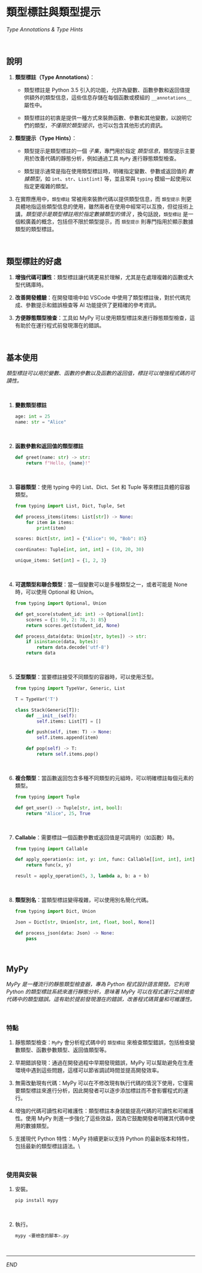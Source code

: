 # 類型標註與類型提示

_Type Annotations & Type Hints_

<br>

## 說明

1. **類型標註（Type Annotations）**：

   - 類型標註是 Python 3.5 引入的功能，允許為變數、函數參數和返回值提供額外的類型信息，這些信息存儲在每個函數或模組的 `__annotations__` 屬性中。

   - 類型標註的初衷是提供一種方式來裝飾函數、參數和其他變數，以說明它們的類型，_不僅限於類型提示_，也可以包含其他形式的資訊。

2. **類型提示（Type Hints）**：

   - 類型提示是類型標註的一個 _子集_，專門用於指定 _類型信息_，類型提示主要用於改善代碼的靜態分析，例如通過工具 `MyPy` 進行靜態類型檢查。

   - 類型提示通常是指在使用類型標註時，明確指定變數、參數或返回值的 _數據類型_，如 `int`、`str`、`List[int]` 等，並且常與 `typing` 模組一起使用以指定更複雜的類型。

3. 在實際應用中，`類型標註` 常被用來裝飾代碼以提供類型信息，而 `類型提示` 則更具體地指這些類型信息的使用，雖然兩者在使用中經常可以互換，但從技術上講，_類型提示是類型標註用於指定數據類型的情況_ ，換句話說，`類型標註` 是一個較廣義的概念，包括但不限於類型提示，而 `類型提示` 則專門指用於顯示數據類型的類型標註。

<br>

## 類型標註的好處

1. **增強代碼可讀性**：類型標註讓代碼更易於理解，尤其是在處理複雜的函數或大型代碼庫時。
   
2. **改善開發體驗**：在開發環境中如 VSCode 中使用了類型標註後，對於代碼完成、參數提示和錯誤檢查等 AI 功能提供了更精確的參考資訊。

3. **方便靜態類型檢查**：工具如 MyPy 可以使用類型標註來進行靜態類型檢查，這有助於在運行程式前發現潛在的錯誤。

<br>

## 基本使用

_類型標註可以用於變數、函數的參數以及函數的返回值，標註可以增強程式碼的可讀性。_

<br>

1. **變數類型標註**

   ```python
   age: int = 25
   name: str = "Alice"
   ```

<br>

2. **函數參數和返回值的類型標註**

   ```python
   def greet(name: str) -> str:
       return f"Hello, {name}!"
   ```

<br>

3. **容器類型**：使用 typing 中的 List、Dict、Set 和 Tuple 等來標註具體的容器類型。

    ```python
    from typing import List, Dict, Tuple, Set

    def process_items(items: List[str]) -> None:
        for item in items:
            print(item)

    scores: Dict[str, int] = {"Alice": 90, "Bob": 85}

    coordinates: Tuple[int, int, int] = (10, 20, 30)

    unique_items: Set[int] = {1, 2, 3}
    ```

<br>

4. **可選類型和聯合類型**：當一個變數可以是多種類型之一，或者可能是 None 時，可以使用 Optional 和 Union。

    ```python
    from typing import Optional, Union

    def get_score(student_id: int) -> Optional[int]:
        scores = {1: 90, 2: 78, 3: 85}
        return scores.get(student_id, None)

    def process_data(data: Union[str, bytes]) -> str:
        if isinstance(data, bytes):
            return data.decode('utf-8')
        return data
    ```

<br>

5. **泛型類型**：當要標註接受不同類型的容器時，可以使用泛型。

    ```python
    from typing import TypeVar, Generic, List

    T = TypeVar('T')

    class Stack(Generic[T]):
        def __init__(self):
            self.items: List[T] = []

        def push(self, item: T) -> None:
            self.items.append(item)

        def pop(self) -> T:
            return self.items.pop()
    ```

<br>

6. **複合類型**：當函數返回包含多種不同類型的元組時，可以明確標註每個元素的類型。

    ```python
    from typing import Tuple

    def get_user() -> Tuple[str, int, bool]:
        return "Alice", 25, True
    ```

<br>

7. **Callable**：需要標註一個函數參數或返回值是可調用的（如函數）時。

    ```python
    from typing import Callable

    def apply_operation(x: int, y: int, func: Callable[[int, int], int]) -> int:
        return func(x, y)

    result = apply_operation(5, 3, lambda a, b: a + b)
    ```

<br>

8. **類型別名**：當類型標註變得複雜，可以使用別名簡化代碼。

    ```python
    from typing import Dict, Union

    Json = Dict[str, Union[str, int, float, bool, None]]

    def process_json(data: Json) -> None:
        pass
    ```

<br>

## MyPy

_MyPy 是一種流行的靜態類型檢查器，專為 Python 程式設計語言開發。它利用 Python 的類型標註系統來進行靜態分析，意味著 MyPy 可以在程式運行之前檢查代碼中的類型錯誤。這有助於提前發現潛在的錯誤，改善程式碼質量和可維護性。_

<br>

### 特點

1. 靜態類型檢查：`MyPy` 會分析程式碼中的 `類型標註` 來檢查類型錯誤，包括檢查變數類型、函數參數類型、返回值類型等。

2. 早期錯誤發現：通過在開發過程中早期發現錯誤，MyPy 可以幫助避免在生產環境中遇到這些問題，這樣可以節省調試時間並提高開發效率。

3. 無需改動現有代碼：MyPy 可以在不修改現有執行代碼的情況下使用，它僅需要類型標註來進行分析，因此開發者可以逐步添加標註而不會影響程式的運行。

4. 增強的代碼可讀性和可維護性：類型標註本身就能提高代碼的可讀性和可維護性。使用 MyPy 則進一步強化了這些效益，因為它鼓勵開發者明確其代碼中使用的數據類型。

5. 支援現代 Python 特性：MyPy 持續更新以支持 Python 的最新版本和特性，包括最新的類型標註語法。\

<br>

### 使用與安裝

1. 安裝。

    ```bash
    pip install mypy
    ```

<br>

2. 執行。

    ```bash
    mypy <要檢查的腳本>.py
    ```

<br>

___

_END_
